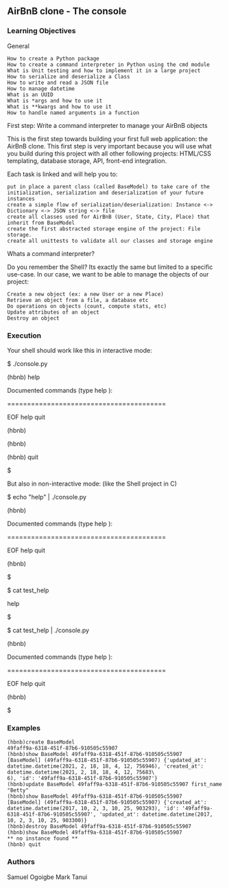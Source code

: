 ## AirBnB clone - The console
### Learning Objectives

General

    How to create a Python package
    How to create a command interpreter in Python using the cmd module
    What is Unit testing and how to implement it in a large project
    How to serialize and deserialize a Class
    How to write and read a JSON file
    How to manage datetime
    What is an UUID
    What is *args and how to use it
    What is **kwargs and how to use it
    How to handle named arguments in a function

First step: Write a command interpreter to manage your AirBnB objects

This is the first step towards building your first full web application: the AirBnB clone. This first step is very important because you will use what you build during this project with all other following projects: HTML/CSS templating, database storage, API, front-end integration.

Each task is linked and will help you to:

    put in place a parent class (called BaseModel) to take care of the initialization, serialization and deserialization of your future instances
    create a simple flow of serialization/deserialization: Instance <-> Dictionary <-> JSON string <-> file
    create all classes used for AirBnB (User, State, City, Place) that inherit from BaseModel
    create the first abstracted storage engine of the project: File storage.
    create all unittests to validate all our classes and storage engine

Whats a command interpreter?

Do you remember the Shell? Its exactly the same but limited to a specific use-case. In our case, we want to be able to manage the objects of our project:

    Create a new object (ex: a new User or a new Place)
    Retrieve an object from a file, a database etc
    Do operations on objects (count, compute stats, etc)
    Update attributes of an object
    Destroy an object

### Execution

Your shell should work like this in interactive mode:

$ ./console.py

(hbnb) help

Documented commands (type help ):

========================================

EOF help quit

(hbnb)

(hbnb)

(hbnb) quit

$

But also in non-interactive mode: (like the Shell project in C)

$ echo "help" | ./console.py

(hbnb)

Documented commands (type help ):

========================================

EOF help quit

(hbnb)

$

$ cat test_help

help

$

$ cat test_help | ./console.py

(hbnb)

Documented commands (type help ):

========================================

EOF help quit

(hbnb)

$
### Examples

    (hbnb)create BaseModel
    49faff9a-6318-451f-87b6-910505c55907
    (hbnb)show BaseModel 49faff9a-6318-451f-87b6-910505c55907
    [BaseModel] (49faff9a-6318-451f-87b6-910505c55907) {'updated_at': datetime.datetime(2021, 2, 18, 18, 4, 12, 756946), 'created_at': datetime.datetime(2021, 2, 18, 18, 4, 12, 75683\
    6), 'id': '49faff9a-6318-451f-87b6-910505c55907'}
    (hbnb)update BaseModel 49faff9a-6318-451f-87b6-910505c55907 first_name "Betty"
    (hbnb)show BaseModel 49faff9a-6318-451f-87b6-910505c55907
    [BaseModel] (49faff9a-6318-451f-87b6-910505c55907) {'created_at': datetime.datetime(2017, 10, 2, 3, 10, 25, 903293), 'id': '49faff9a-6318-451f-87b6-910505c55907', 'updated_at': datetime.datetime(2017, 10, 2, 3, 10, 25, 903300)}
    (hbnb)destroy BaseModel 49faff9a-6318-451f-87b6-910505c55907
    (hbnb)show BaseModel 49faff9a-6318-451f-87b6-910505c55907
    ** no instance found **
    (hbnb) quit

### Authors

Samuel Ogoigbe
Mark Tanui
